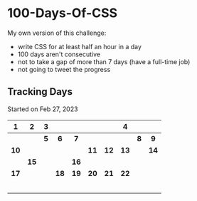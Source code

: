 # 100-Days-Of-CSS

My own version of this challenge:

- write CSS for at least half an hour in a day
- 100 days aren't consecutive
- not to take a gap of more than 7 days (have a full-time job)
- not going to tweet the progress

## Tracking Days

Started on Feb 27, 2023

|   1    |   2    |   3   |        |        |        |        |   4    |       |        |
| :----: | :----: | :---: | :----: | :----: | :----: | :----: | :----: | :---: | :----: |
|        |        | **5** | **6**  | **7**  |        |        |        | **8** | **9**  |
| **10** |        |       |        |        | **11** | **12** | **13** |       | **14** |
|        | **15** |       |        | **16** |        |        |        |       |        |
| **17** |        |       | **18** | **19** | **20** | **21** | **22** |       |        |
|        |        |       |        |        |        |        |        |       |        |
|        |        |       |        |        |        |        |        |       |        |
|        |        |       |        |        |        |        |        |       |        |
|        |        |       |        |        |        |        |        |       |        |
|        |        |       |        |        |        |        |        |       |        |

